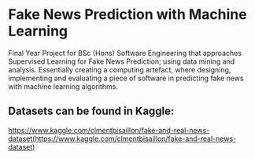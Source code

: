 # Fake News Prediction with Machine Learning
Final Year Project for BSc (Hons) Software Engineering that approaches Supervised Learning for Fake News Prediction; using data mining and analysis. Essentially creating a computing artefact, where designing, implementing and evaluating a piece of software in predicting fake news with machine learning algorithms. 
## Datasets can be found in Kaggle:
https://www.kaggle.com/clmentbisaillon/fake-and-real-news-dataset(https://www.kaggle.com/clmentbisaillon/fake-and-real-news-dataset)
